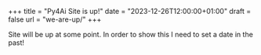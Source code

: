 +++
title = "Py4Ai Site is up!"
date = "2023-12-26T12:00:00+01:00"
draft = false
url = "we-are-up/"
+++

Site will be up at some point. In order to show this I need to set a date in the past!
